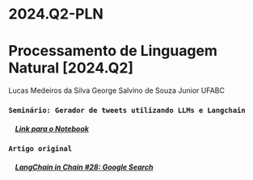 # 2024.Q2-PLN

# Processamento de Linguagem Natural [2024.Q2]
Lucas Medeiros da Silva
George Salvino de Souza Junior
UFABC

### `Seminário: Gerador de tweets utilizando LLMs e Langchain`
##### &nbsp;&nbsp;&nbsp; [Link para o Notebook](https://github.com/MedLucas11/PLN-2Q.2024-Gerador-Tweets-LangChain/blob/main/Seminário_Gerador_de_Tweets.ipynb)


### `Artigo original`
##### &nbsp;&nbsp;&nbsp; [LangChain in Chain #28: Google Search](https://medium.com/@okanyenigun/langchain-in-chains-28-google-search-af86874bd29c)
